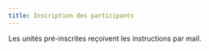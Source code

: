 ```yaml
---
title: Inscription des participants
---
```

Les unités pré-inscrites reçoivent les instructions par mail.
